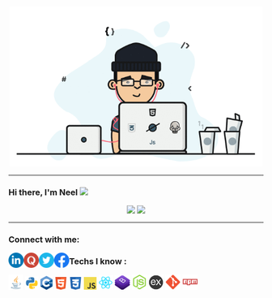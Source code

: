 

<p  align="center"><img alt="GIF" src="https://github.com/neelbavarva/neelbavarva/blob/master/images/coding.gif" width="500"  />
<hr>

### Hi there, I'm Neel <img src="https://github.com/TheDudeThatCode/TheDudeThatCode/blob/master/Assets/Hi.gif" width="29px">

<!-- [![neelbavarva's github stats](https://github-readme-stats.vercel.app/api?username=neelbavarva&show_icons=true&include_all_commits=true)](https://github.com/anuraghazra/github-readme-stats)


[![Top Langs](https://github-readme-stats.vercel.app/api/top-langs/?username=neelbavarva&layout=compact&theme=default)](https://github.com/anuraghazra/github-readme-stats) -->

<div align="center">
<a href="#"><img src="https://github-readme-stats.vercel.app/api?username=neelbavarva&show_icons=true&count_private=true&theme=default" width="400" ></a>
<a href="#"><img src="https://github-readme-stats.vercel.app/api/top-langs/?username=neelbavarva&layout=compact&theme=default" width="350" ></a>

</div>


</div>


<hr>


### Connect with me:


[<img align="left" alt="neelbavarva | LinkedIn" width="30px" src="https://github.com/neelbavarva/neelbavarva/blob/master/images/linkedin.png" />][linkedin]

[<img align="left" alt="neelbavarva | Quora" width="30px" src="https://github.com/neelbavarva/neelbavarva/blob/master/images/quora.png" />][quora]

[<img align="left" alt="neelbavarva | Twitter" width="30px" src="https://github.com/neelbavarva/neelbavarva/blob/master/images/twitter.png" />][twitter]

[<img align="left" alt="neelbavarva | Facebook" width="30px" src="https://github.com/neelbavarva/neelbavarva/blob/master/images/facebook.png" />][facebook]


[quora]: https://www.quora.com/profile/Neel-Bavarva
[facebook]: https://www.facebook.com/neel.bavarva
[twitter]: https://twitter.com/BavarvaNeel
[linkedin]: https://www.linkedin.com/in/neel-bavarva-61662a1a3





### Techs I know :<br>

<div>

<p>
   <a><img alt="neelbavarva | Java" width="29px"  src="https://github.com/neelbavarva/neelbavarva/blob/master/images/java.png"></a>
   <a><img alt="neelbavarva | Python" width="26px" src="https://github.com/neelbavarva/neelbavarva/blob/master/images/python.png"></a>
   <a><img alt="neelbavarva | C++" width="24px" src="https://github.com/neelbavarva/neelbavarva/blob/master/images/cpp.png"></a>
   <a><img alt="neelbavarva | HTML" width="25px" src="https://github.com/neelbavarva/neelbavarva/blob/master/images/html.png"></a>
   <a><img alt="neelbavarva | CSS" width="25px" src="https://github.com/neelbavarva/neelbavarva/blob/master/images/css.png"></a>
   <a><img alt="neelbavarva | Javascript" width="25px" src="https://github.com/neelbavarva/neelbavarva/blob/master/images/javascript.png"></a>
   <a><img alt="neelbavarva | React" width="28px" src="https://github.com/neelbavarva/neelbavarva/blob/master/images/react.png"></a>
   <a><img alt="neelbavarva | Bootstrap" width="30px" src="https://github.com/neelbavarva/neelbavarva/blob/master/images/bootstrap.png"></a>
   <a><img alt="neelbavarva | Node.js" width="30px" src="https://github.com/neelbavarva/neelbavarva/blob/master/images/node.png"></a>
   <a><img alt="neelbavarva | Express" width="29px" src="https://github.com/neelbavarva/neelbavarva/blob/master/images/expressjs.png"></a>
   <a><img alt="neelbavarva | Git" width="30px" src="https://github.com/neelbavarva/neelbavarva/blob/master/images/git.png"></a>
   <a><img alt="neelbavarva | NPM" height="30px"src="https://github.com/neelbavarva/neelbavarva/blob/master/images/npm.png"></a>
   <!-- <a><img alt="neelbavarva | Redux" width="27px" src="https://github.com/neelbavarva/neelbavarva/blob/master/images/redux.png"></a> -->
   <!-- <a><img alt="neelbavarva | Django" width="28px" src="https://github.com/neelbavarva/neelbavarva/blob/master/images/django.png"></a> -->
   
   
  

</p>
